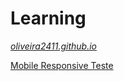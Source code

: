 # Learning
[*oliveira2411.github.io*](https://oliveira2411.github.io/Learning/)

<a href="mobile-resp/temp/Apple.html" target="_blank">Mobile Responsive Teste</a>


```Sintaxe Markdown (linguagem de marcação leve) do GITHUB 